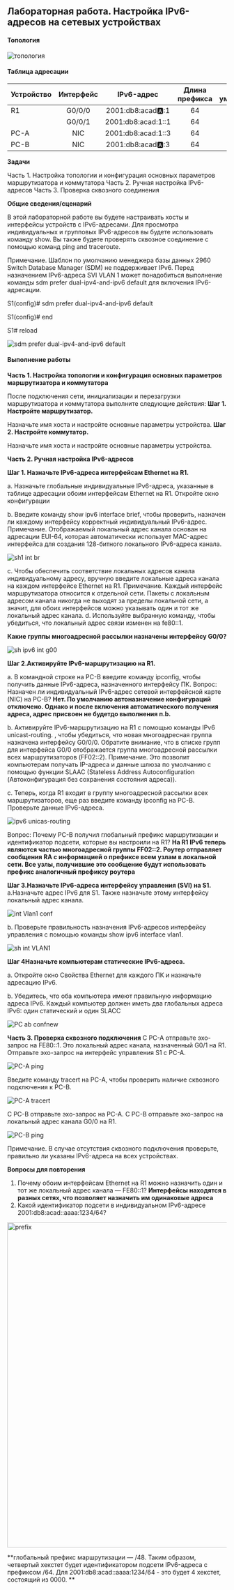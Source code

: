 ## Лабораторная работа. Настройка IPv6-адресов на сетевых устройствах 

#### Топология

![топология](https://github.com/DowningSun/OTUS/assets/156109695/0c4bd050-92e4-4a05-a271-39b06363184c)


#### Таблица адресации

|Устройство  | Интерфейс  | IPv6-адрес | Длина префикса | Шлюз по умолчанию | 
|:------------ |:---------------:| :-----: | :----------: | --------: 
|R1    | G0/0/0 | 2001:db8:acad:a::1 | 64 | - | 
|     | G0/0/1 | 2001:db8:acad:1::1 | 64 | - |
|PC-A | NIC | 2001:db8:acad:1::3 | 64 | fe80::1 | 
|PC-B | NIC | 2001:db8:acad:a::3 | 64 | fe80::1 |  

**Задачи**

Часть 1. Настройка топологии и конфигурация основных параметров маршрутизатора и коммутатора
Часть 2. Ручная настройка IPv6-адресов
Часть 3. Проверка сквозного соединения

**Общие сведения/сценарий**

В этой лабораторной работе  вы будете настраивать хосты и интерфейсы устройств с IPv6-адресами.
Для просмотра индивидуальных и групповых IPv6-адресов вы будете использовать команду show.
Вы также будете проверять сквозное соединение с помощью команд ping and traceroute.

Примечание. Шаблон по умолчанию менеджера базы данных 2960 Switch Database Manager (SDM) не поддерживает IPv6.
Перед назначением IPv6-адреса SVI VLAN 1 может понадобиться выполнение команды sdm prefer dual-ipv4-and-ipv6 default для включения IPv6-адресации.

S1(config)# sdm prefer dual-ipv4-and-ipv6 default

S1(config)# end

S1# reload

![sdm prefer dual-ipv4-and-ipv6 default](https://github.com/DowningSun/OTUS/assets/156109695/abe78295-9881-48ac-a0d5-aa463156000e)

#### Выполнение работы

**Часть 1. Настройка топологии и конфигурация основных параметров маршрутизатора и коммутатора**

После подключения сети, инициализации и перезагрузки маршрутизатора и коммутатора выполните следующие действия:
            **Шаг 1. Настройте маршрутизатор.**
            
Назначьте имя хоста и настройте основные параметры устройства.
            **Шаг 2. Настройте коммутатор.**
            
Назначьте имя хоста и настройте основные параметры устройства.


**Часть 2. Ручная настройка IPv6-адресов**

**Шаг 1. Назначьте IPv6-адреса интерфейсам Ethernet на R1.**

a. Назначьте глобальные индивидуальные IPv6-адреса, указанные в таблице адресации обоим интерфейсам Ethernet на R1.
Откройте окно конфигурации
                
b. Введите команду show ipv6 interface brief, чтобы проверить, назначен ли каждому интерфейсу корректный индивидуальный IPv6-адрес.
Примечание. Отображаемый локальный адрес канала основан на адресации EUI-64, которая автоматически использует MAC-адрес интерфейса для создания 128-битного локального IPv6-адреса канала.

![sh1 int br](https://github.com/DowningSun/OTUS/assets/156109695/9ffcb8c8-adaa-4427-9724-668e711e294e)

c. Чтобы обеспечить соответствие локальных адресов канала индивидуальному адресу, вручную введите локальные адреса канала на каждом интерфейсе Ethernet на R1.
Примечание. Каждый интерфейс маршрутизатора относится к отдельной сети. Пакеты с локальным адресом канала никогда не выходят за пределы локальной сети, а значит, для обоих интерфейсов можно указывать один и тот же локальный адрес канала.
d. Используйте выбранную команду, чтобы убедиться, что локальный адрес связи изменен на fe80::1.

**Какие группы многоадресной рассылки назначены интерфейсу G0/0?**

![sh ipv6 int g00](https://github.com/DowningSun/OTUS/assets/156109695/0fe9ba44-a526-448e-91bf-9dc0fc74e7ab)

**Шаг 2.Активируйте IPv6-маршрутизацию на R1.**

a. В командной строке на PC-B введите команду ipconfig, чтобы получить данные IPv6-адреса, назначенного интерфейсу ПК.
Вопрос: Назначен ли индивидуальный IPv6-адрес сетевой интерфейсной карте (NIC) на PC-B? **Нет. По умолчанию автоназначение конфигураций отключено. Однако и после включения автоматического получения адреса, адрес присвоен не будетдо выполнения п.b.**

b. Активируйте IPv6-маршрутизацию на R1 с помощью команды IPv6 unicast-routing.
, чтобы убедиться, что новая многоадресная группа назначена интерфейсу G0/0/0. Обратите внимание, что в списке групп для интерфейса G0/0 отображается группа многоадресной рассылки всех маршрутизаторов (FF02::2).
Примечание. Это позволит компьютерам получать IP-адреса и данные шлюза по умолчанию с помощью функции SLAAC (Stateless Address Autoconfiguration (Автоконфигурация без сохранения состояния адреса)).

c. Теперь, когда R1 входит в группу многоадресной рассылки всех маршрутизаторов, еще раз введите команду ipconfig на PC-B. Проверьте данные IPv6-адреса.
                
![ipv6 unicas-routing](https://github.com/DowningSun/OTUS/assets/156109695/83c99724-64ef-4f1f-9af1-36d7550f71aa)
       
Вопрос:
Почему PC-B получил глобальный префикс маршрутизации и идентификатор подсети, которые вы настроили на R1? **На R1 IPv6 теперь являются частью многоадресной группы FF02::2. Роутер отправляет сообщения RA с информацией о префиксе всем узлам в локальной сети.
Все узлы, получившие это сообщение будут использовать префикс аналогичный префиксу роутера**

**Шаг 3.Назначьте IPv6-адреса интерфейсу управления (SVI) на S1.**
a.Назначьте адрес IPv6 для S1. Также назначьте этому интерфейсу локальный адрес канала.

![int Vlan1 conf](https://github.com/DowningSun/OTUS/assets/156109695/6a17f8b5-063f-40c1-9ebd-def9d23416df)

b. Проверьте правильность назначения IPv6-адресов интерфейсу управления с помощью команды show ipv6 interface vlan1.

![sh int VLAN1](https://github.com/DowningSun/OTUS/assets/156109695/ad8f2dd0-6155-475d-83c1-2c9a3f1ced5e)


**Шаг 4Назначьте компьютерам статические IPv6-адреса.**

a. Откройте окно Свойства Ethernet для каждого ПК и назначьте адресацию IPv6.

b. Убедитесь, что оба компьютера имеют правильную информацию адреса IPv6. Каждый компьютер должен иметь два глобальных адреса IPv6: один статический и один SLACC

![PC ab confnew](https://github.com/DowningSun/OTUS/assets/156109695/7a366860-ccf4-4667-9bb9-2e604ed34f53)

**Часть 3. Проверка сквозного подключения**
С PC-A отправьте эхо-запрос на FE80::1. Это локальный адрес канала, назначенный G0/1 на R1.
Отправьте эхо-запрос на интерфейс управления S1 с PC-A.

![PC-A ping](https://github.com/DowningSun/OTUS/assets/156109695/be6d1469-a9c6-469b-811a-48215237ef3c)

Введите команду tracert на PC-A, чтобы проверить наличие сквозного подключения к PC-B.

![PC-A tracert](https://github.com/DowningSun/OTUS/assets/156109695/d9e814ae-f134-4f46-b2da-c2c9a9ca8a12)

С PC-B отправьте эхо-запрос на PC-A.
С PC-B отправьте эхо-запрос на локальный адрес канала G0/0 на R1.

![PC-B ping](https://github.com/DowningSun/OTUS/assets/156109695/31e5c812-905b-4104-adb7-2fea96a37052)

Примечание.  В случае отсутствия сквозного подключения проверьте, правильно ли указаны IPv6-адреса на всех устройствах.


  **Вопросы для повторения**
1. Почему обоим интерфейсам Ethernet на R1 можно назначить один и тот же локальный адрес канала — FE80::1? **Интерфейсы находятся в разных сетях, что позволяет назначить им одинаковые адреса**
2. Какой идентификатор подсети в индивидуальном IPv6-адресе 2001:db8:acad::aaaa:1234/64? 

<img width="746" alt="prefix" src="https://github.com/DowningSun/OTUS/assets/156109695/e9be7a06-5f73-45d0-8120-5dc7f736f75a">

**глобальный префикс маршрутизации — /48. Таким образом, четвертый хекстет будет идентификатором подсети IPv6-адреса с префиксом /64. Для 2001:db8:acad::aaaa:1234/64 - это будет 4 хекстет, состоящий из 0000.  **

